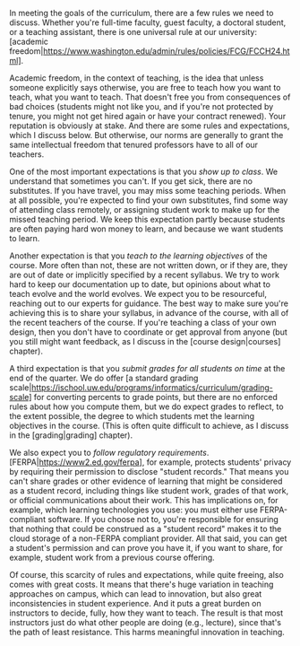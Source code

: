 In meeting the goals of the curriculum, there are a few rules we need to discuss. Whether you're full-time faculty, guest faculty, a doctoral student, or a teaching assistant, there is one universal rule at our university: [academic freedom|https://www.washington.edu/admin/rules/policies/FCG/FCCH24.html].

Academic freedom, in the context of teaching, is the idea that unless someone explicitly says otherwise, you are free to teach how you want to teach, what you want to teach. That doesn't free you from consequences of bad choices (students might not like you, and if you're not protected by tenure, you might not get hired again or have your contract renewed). Your reputation is obviously at stake. And there are some rules and expectations, which I discuss below. But otherwise, our norms are generally to grant the same intellectual freedom that tenured professors have to all of our teachers.

One of the most important expectations is that you *show up to class*.  We understand that sometimes you can't.  If you get sick, there are no substitutes. If you have travel, you may miss some teaching periods. When at all possible, you're expected to find your own substitutes, find some way of attending class remotely, or assigning student work to make up for the missed teaching period. We keep this expectation partly because students are often paying hard won money to learn, and because we want students to learn.

Another expectation is that you *teach to the learning objectives* of the course. More often than not, these are not written down, or if they are, they are out of date or implicitly specified by a recent syllabus. We try to work hard to keep our documentation up to date, but opinions about what to teach evolve and the world evolves. We expect you to be resourceful, reaching out to our experts for guidance. The best way to make sure you're achieving this is to share your syllabus, in advance of the course, with all of the recent teachers of the course. If you're teaching a class of your own design, then you don't have to coordinate or get approval from anyone (but you still might want feedback, as I discuss in the [course design|courses]</a> chapter).

A third expectation is that you *submit grades for all students on time* at the end of the quarter. We do offer [a standard grading scale|https://ischool.uw.edu/programs/informatics/curriculum/grading-scale] for converting percents to grade points, but there are no enforced rules about how you compute them, but we do expect grades to reflect, to the extent possible, the degree to which students met the learning objectives in the course. (This is often quite difficult to achieve, as I discuss in the [grading|grading] chapter).
		
We also expect you to *follow regulatory requirements*. [FERPA|https://www2.ed.gov/ferpa], for example, protects students' privacy by requiring their permission to disclose "student records." That means you can't share grades or other evidence of learning that might be considered as a student record, including things like student work, grades of that work, or official communications about their work. This has implications on, for example, which learning technologies you use: you must either use FERPA-compliant software. If you choose not to, you're responsible for ensuring that nothing that could be construed as a "student record" makes it to the cloud storage of a non-FERPA compliant provider. All that said, you can get a student's permission and can prove you have it, if you want to share, for example, student work from a previous course offering.

Of course, this scarcity of rules and expectations, while quite freeing, also comes with great costs. It means that there's huge variation in teaching approaches on campus, which can lead to innovation, but also great inconsistencies in student experience. And it puts a great burden on instructors to decide, fully, how they want to teach. The result is that most instructors just do what other people are doing (e.g., lecture), since that's the path of least resistance. This harms meaningful innovation in teaching.